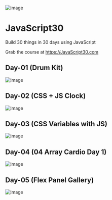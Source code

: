 ![image](https://user-images.githubusercontent.com/49193132/131890345-9e6b406b-6dfb-481a-ab0e-8ef4650becd6.png)
# JavaScript30
Build 30 things in 30 days using JavaScript

Grab the course at https://JavaScript30.com

## Day-01 (Drum Kit)
![image](https://user-images.githubusercontent.com/49193132/132008828-7c2f687a-e03e-428a-a2e6-04bd9ea5fb74.png)


## Day-02 (CSS + JS Clock)
![image](https://user-images.githubusercontent.com/49193132/132088890-34e7dbbe-f0a1-4c22-8148-dfb98400347d.png)

## Day-03 (CSS Variables with JS)
![image](https://user-images.githubusercontent.com/49193132/132137628-1fb95faa-52f5-41ab-85be-84f1734737ab.png)

## Day-04 (04 Array Cardio Day 1)
![image](https://user-images.githubusercontent.com/49193132/132363939-2bf63996-08e7-4b8c-9f34-ba6aede3b72a.png)

## Day-05 (Flex Panel Gallery)
![image](https://user-images.githubusercontent.com/49193132/132742122-32a9f91b-fafc-4834-b8ce-943fad9abcd4.png)
